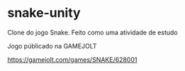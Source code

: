 # snake-unity
 Clone do jogo Snake. Feito como uma atividade de estudo
 
 Jogo públicado na GAMEJOLT

https://gamejolt.com/games/SNAKE/628001
